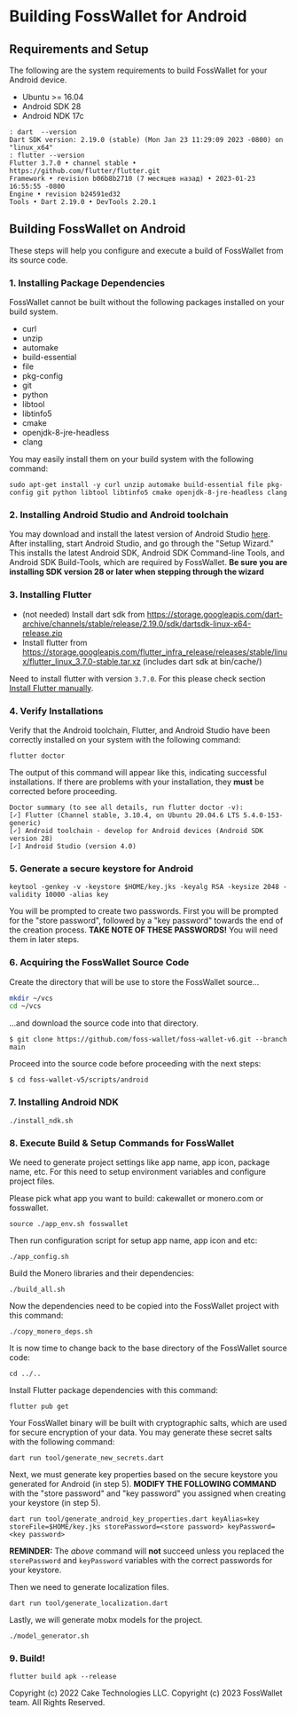 # Building FossWallet for Android

## Requirements and Setup

The following are the system requirements to build FossWallet for your Android device.

 * Ubuntu >= 16.04 
 * Android SDK 28
 * Android NDK 17c

```
: dart  --version
Dart SDK version: 2.19.0 (stable) (Mon Jan 23 11:29:09 2023 -0800) on "linux_x64"
: flutter --version
Flutter 3.7.0 • channel stable • https://github.com/flutter/flutter.git
Framework • revision b06b8b2710 (7 месяцев назад) • 2023-01-23 16:55:55 -0800
Engine • revision b24591ed32
Tools • Dart 2.19.0 • DevTools 2.20.1
```

## Building FossWallet on Android

These steps will help you configure and execute a build of FossWallet from its source code.

### 1. Installing Package Dependencies

FossWallet cannot be built without the following packages installed on your build system.

  - curl
  - unzip
  - automake
  - build-essential
  - file
  - pkg-config
  - git
  - python
  - libtool
  - libtinfo5
  - cmake
  - openjdk-8-jre-headless
  - clang

You may easily install them on your build system with the following command:

`sudo apt-get install -y curl unzip automake build-essential file pkg-config git python libtool libtinfo5 cmake openjdk-8-jre-headless clang`

### 2. Installing Android Studio and Android toolchain

You may download and install the latest version of Android Studio [here](https://developer.android.com/studio#downloads). After installing, start Android Studio, and go through the "Setup Wizard." This installs the latest Android SDK, Android SDK Command-line Tools, and Android SDK Build-Tools, which are required by FossWallet. **Be sure you are installing SDK version 28 or later when stepping through the wizard**

### 3. Installing Flutter

 * (not needed) Install dart sdk from https://storage.googleapis.com/dart-archive/channels/stable/release/2.19.0/sdk/dartsdk-linux-x64-release.zip
 * Install flutter from https://storage.googleapis.com/flutter_infra_release/releases/stable/linux/flutter_linux_3.7.0-stable.tar.xz (includes 
   dart sdk at bin/cache/)

Need to install flutter with version `3.7.0`. For this please check section [Install Flutter manually](https://docs.flutter.dev/get-started/install/linux#install-flutter-manually).

### 4. Verify Installations

Verify that the Android toolchain, Flutter, and Android Studio have been correctly installed on your system with the following command:

`flutter doctor`

The output of this command will appear like this, indicating successful installations. If there are problems with your installation, they **must** be corrected before proceeding.
```
Doctor summary (to see all details, run flutter doctor -v):
[✓] Flutter (Channel stable, 3.10.4, on Ubuntu 20.04.6 LTS 5.4.0-153-generic)
[✓] Android toolchain - develop for Android devices (Android SDK version 28)
[✓] Android Studio (version 4.0)
```

### 5. Generate a secure keystore for Android

`keytool -genkey -v -keystore $HOME/key.jks -keyalg RSA -keysize 2048 -validity 10000 -alias key`

You will be prompted to create two passwords. First you will be prompted for the "store password", followed by a "key password" towards the end of the creation process. **TAKE NOTE OF THESE PASSWORDS!** You will need them in later steps. 

### 6. Acquiring the FossWallet Source Code

Create the directory that will be use to store the FossWallet source...

```bash
mkdir ~/vcs
cd ~/vcs
```

...and download the source code into that directory.

`$ git clone https://github.com/foss-wallet/foss-wallet-v6.git --branch main`

Proceed into the source code before proceeding with the next steps:

`$ cd foss-wallet-v5/scripts/android`

### 7. Installing Android NDK

`./install_ndk.sh`

### 8. Execute Build & Setup Commands for FossWallet

We need to generate project settings like app name, app icon, package name, etc. For this need to setup environment variables and configure project files. 

Please pick what app you want to build: cakewallet or monero.com or fosswallet.

`source ./app_env.sh fosswallet`

Then run configuration script for setup app name, app icon and etc:

`./app_config.sh`

Build the Monero libraries and their dependencies:

`./build_all.sh`

Now the dependencies need to be copied into the FossWallet project with this command:

`./copy_monero_deps.sh`

It is now time to change back to the base directory of the FossWallet source code:

`cd ../..`

Install Flutter package dependencies with this command:

`flutter pub get`

Your FossWallet binary will be built with cryptographic salts, which are used for secure encryption of your data.
You may generate these secret salts with the following command:

`dart run tool/generate_new_secrets.dart`

Next, we must generate key properties based on the secure keystore you generated for Android (in step 5).
**MODIFY THE FOLLOWING COMMAND** with the "store password" and "key password" you assigned when creating your keystore (in step 5).

`dart run tool/generate_android_key_properties.dart keyAlias=key storeFile=$HOME/key.jks storePassword=<store password> keyPassword=<key password>`

**REMINDER:** The *above* command will **not** succeed unless you replaced the `storePassword` and `keyPassword` variables
with the correct passwords for your keystore.

Then we need to generate localization files.

`dart run tool/generate_localization.dart`

Lastly, we will generate mobx models for the project.

`./model_generator.sh`

### 9. Build!

`flutter build apk --release`

Copyright (c) 2022 Cake Technologies LLC.
Copyright (c) 2023 FossWallet team. All Rights Reserved.
